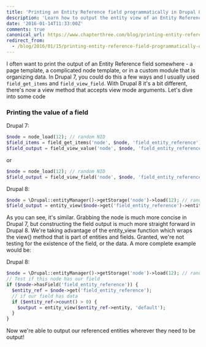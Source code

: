 ```yaml
---
title: 'Printing an Entity Reference field programmatically in Drupal 8'
description: 'Learn how to output the entity view of an Entity Reference field in Drupal 8.'
date: '2016-01-14T11:33:00Z'
comments: true
canonical_url: https://www.chapterthree.com/blog/printing-entity-reference-field-programmatically-drupal-8
redirect_from:
  - /blog/2016/01/15/printing-entity-reference-field-programmatically-drupal-8/
---
```


I often want to print the output of an Entity Reference field somewhere - a page template, a complicated node template, or in a custom module that is organizing data. In Drupal 7, you could do this a few ways and I usually used `field_get_items` and `field_view_field`. With Drupal 8 it's a bit different, there's now a view method that accepts view mode arguments. Let's dive into some code

### Printing the value of a field

Drupal 7:

```php
$node = node_load(12); // random NID
$field_items = field_get_items('node', $node, 'field_entity_reference');
$field_output = field_view_value('node', $node, 'field_entity_reference', $field_items[0], array('type' => 'default'));
```

or

```php
$node = node_load(12); // random NID
$field_output = field_view_field('node', $node, 'field_entity_reference', array('type' => 'default'));
```

Drupal 8:

```php
$node = \Drupal::entityManager()->getStorage('node')->load(12); // random NID
$field_output = entity_view($node->get('field_entity_reference')->entity, 'default');
```

As you can see, it's similar. Grabbing the node is much more concise in Drupal 7, but constructing the field output is much more straight forward in Drupal 8. We're taking advantage of the entity_view function which wraps the view() method that is part of entities and fields. Granted, we're not testing for the existence of the field, or the data. A more complete example would be:

Drupal 8:

```php
$node = \Drupal::entityManager()->getStorage('node')->load(12); // random NID
// Test if this node has our field
if ($node->hasField('field_entity_reference')) {
  $entity_ref = $node->get('field_entity_reference');
  // if our field has data
  if ($entity_ref->count() > 0) {
    $output = entity_view($entity_ref->entity, 'default');
  }
}
```

Now we're able to output our referenced entities wherever they need to be output!
